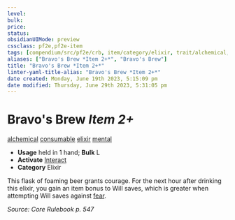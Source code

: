 ```yaml
---
level:
bulk:
price:
status:
obsidianUIMode: preview
cssclass: pf2e,pf2e-item
tags: [compendium/src/pf2e/crb, item/category/elixir, trait/alchemical, trait/consumable, trait/elixir, trait/mental]
aliases: ["Bravo's Brew *Item 2+*", "Bravo's Brew"]
title: "Bravo's Brew *Item 2+*"
linter-yaml-title-alias: "Bravo's Brew *Item 2+*"
date created: Monday, June 19th 2023, 5:15:09 pm
date modified: Thursday, June 29th 2023, 5:31:05 pm
---
```


# Bravo's Brew *Item 2+*

[alchemical](rules/traits/alchemical.md) [consumable](rules/traits/consumable.md) [elixir](rules/traits/elixir.md) [mental](rules/traits/mental.md)  

- **Usage** held in 1 hand; **Bulk** L
- **Activate** [Interact](rules/actions/interact.md)
- **Category** Elixir

This flask of foaming beer grants courage. For the next hour after drinking this elixir, you gain an item bonus to Will saves, which is greater when attempting Will saves against [fear](rules/traits/fear.md).

*Source: Core Rulebook p. 547*
